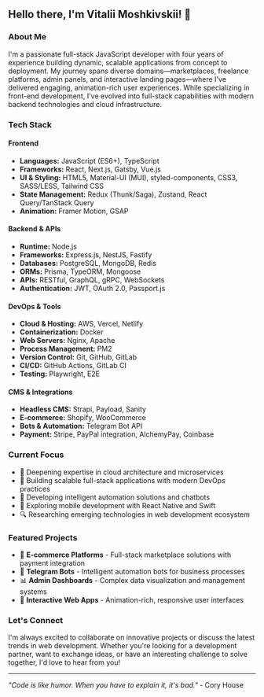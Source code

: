 ## Hello there, I'm Vitalii Moshkivskii! 👋

### About Me
I'm a passionate full-stack JavaScript developer with four years of experience building dynamic, scalable applications from concept to deployment. My journey spans diverse domains—marketplaces, freelance platforms, admin panels, and interactive landing pages—where I've delivered engaging, animation-rich user experiences. While specializing in front-end development, I've evolved into full-stack capabilities with modern backend technologies and cloud infrastructure.

### Tech Stack

#### **Frontend**
- **Languages:** JavaScript (ES6+), TypeScript
- **Frameworks:** React, Next.js, Gatsby, Vue.js
- **UI & Styling:** HTML5, Material-UI (MUI), styled-components, CSS3, SASS/LESS, Tailwind CSS
- **State Management:** Redux (Thunk/Saga), Zustand, React Query/TanStack Query
- **Animation:** Framer Motion, GSAP

#### **Backend & APIs**
- **Runtime:** Node.js
- **Frameworks:** Express.js, NestJS, Fastify
- **Databases:** PostgreSQL, MongoDB, Redis
- **ORMs:** Prisma, TypeORM, Mongoose
- **APIs:** RESTful, GraphQL, gRPC, WebSockets
- **Authentication:** JWT, OAuth 2.0, Passport.js

#### **DevOps & Tools**
- **Cloud & Hosting:** AWS, Vercel, Netlify
- **Containerization:** Docker
- **Web Servers:** Nginx, Apache
- **Process Management:** PM2
- **Version Control:** Git, GitHub, GitLab
- **CI/CD:** GitHub Actions, GitLab CI
- **Testing:**  Playwright, E2E

#### **CMS & Integrations**
- **Headless CMS:** Strapi, Payload, Sanity
- **E-commerce:** Shopify, WooCommerce
- **Bots & Automation:** Telegram Bot API
- **Payment:** Stripe, PayPal integration, AlchemyPay, Coinbase

### Current Focus
- 🌱 Deepening expertise in cloud architecture and microservices
- 🚀 Building scalable full-stack applications with modern DevOps practices
- 🤖 Developing intelligent automation solutions and chatbots
- 📱 Exploring mobile development with React Native and Swift
- 🔍 Researching emerging technologies in web development ecosystem

### Featured Projects
- 🛒 **E-commerce Platforms** - Full-stack marketplace solutions with payment integration
- 🤖 **Telegram Bots** - Intelligent automation bots for business processes
- 📊 **Admin Dashboards** - Complex data visualization and management systems
- 🎨 **Interactive Web Apps** - Animation-rich, responsive user interfaces

### Let's Connect
I'm always excited to collaborate on innovative projects or discuss the latest trends in web development. Whether you're looking for a development partner, want to exchange ideas, or have an interesting challenge to solve together, I'd love to hear from you!


---
*"Code is like humor. When you have to explain it, it's bad."* - Cory House
